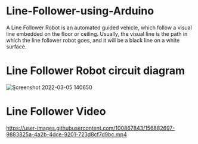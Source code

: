 # Line-Follower-using-Arduino
A Line Follower Robot is an automated guided vehicle, which follow a visual line embedded on the floor or ceiling. Usually, the visual line is the path in which the line follower robot goes, and it will be a black line on a white surface.

# Line Follower Robot circuit diagram
![Screenshot 2022-03-05 140650](https://user-images.githubusercontent.com/100867843/156882386-43720ea2-20a2-4355-8d78-ec3d9e3a58b9.png)

# Line Follower Video
https://user-images.githubusercontent.com/100867843/156882697-9883825a-4a2b-4dce-9201-723d8cf7d9bc.mp4
